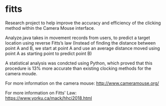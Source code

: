 # fitts

Research project to help improve the accuracy and efficiency of the clicking method within the Camera Mouse interface.

Analyze.java takes in movement records from users, to predict a target location using reverse Fitts’s law (Instead of finding the distance between
point A and B, we start at point A and use an average distance moved using point A as starting point to predict point B)


A statistical analysis was condcted using Python, which proved that this procedure is 13% more accurate than existing clocking methods for
the camera moude.


For more information on the camera mouse:
http://www.cameramouse.org/

For more information on Fitts' Law:
https://www.yorku.ca/mack/hhci2018.html
